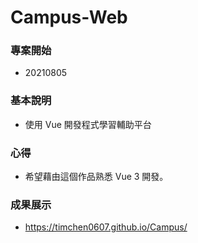 # Campus-Web

### 專案開始

- 20210805

### 基本說明

- 使用 Vue 開發程式學習輔助平台

### 心得

- 希望藉由這個作品熟悉 Vue 3 開發。

### 成果展示

- https://timchen0607.github.io/Campus/
